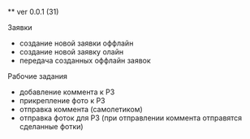 ** ver 0.0.1 (31)

Заявки
- создание новой заявки оффлайн
- создание новой заявку олайн
- передача созданных оффлайн заявок

Рабочие задания
- добавление коммента к РЗ
- прикрепление фото к РЗ
- отправка коммента (самолетиком)
- отправка фоток для РЗ (при отправлении коммента отправятся сделанные фотки)